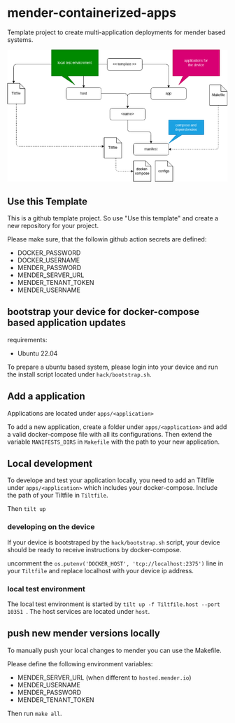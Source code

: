 # mender-containerized-apps

Template project to create multi-application deployments for mender based systems.

![Folder](./docs/folders.png "Folder")

## Use this Template

This is a github template project. So use "Use this template" and create a new repository for your project. 

Please make sure, that the followin github action secrets are defined:

* DOCKER_PASSWORD
* DOCKER_USERNAME
* MENDER_PASSWORD
* MENDER_SERVER_URL
* MENDER_TENANT_TOKEN
* MENDER_USERNAME

## bootstrap your device for docker-compose based application updates

requirements: 
* Ubuntu 22.04

To prepare a ubuntu based system, please login into your device and run the install script located under `hack/bootstrap.sh`.

## Add a application

Applications are located under `apps/<application>`

To add a new application, create a folder under `apps/<application>` and add a valid docker-compose file with all its configurations.
Then extend the variable `MANIFESTS_DIRS` in `Makefile` with the path to your new application. 

## Local development

To develope and test your application locally, you need to add an Tiltfile under `apps/<application>` which includes your docker-compose. 
Include the path of your Tiltfile in `Tiltfile`. 

Then `tilt up`

### developing on the device

If your device is bootstraped by the `hack/bootstrap.sh` script, your device should be ready to receive instructions by docker-compose. 

uncomment the `os.putenv('DOCKER_HOST', 'tcp://localhost:2375')` line in your `Tiltfile` and replace localhost with your device ip address.

### local test environment

The local test environment is started by `tilt up -f Tiltfile.host --port 10351 `. The host services are located under `host`.

## push new mender versions locally

To manually push your local changes to mender you can use the Makefile.

Please define the following environment variables:

* MENDER_SERVER_URL (when different to `hosted.mender.io`)
* MENDER_USERNAME
* MENDER_PASSWORD
* MENDER_TENANT_TOKEN

Then run `make all`.


